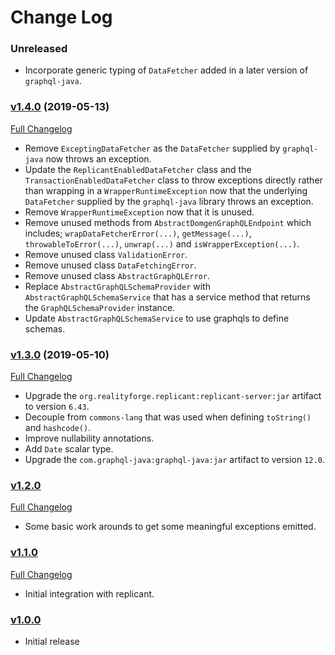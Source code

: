 # Change Log

### Unreleased

* Incorporate generic typing of `DataFetcher` added in a later version of `graphql-java`.

### [v1.4.0](https://github.com/realityforge/graphql-domgen-support/tree/v1.4.0) (2019-05-13)
[Full Changelog](https://github.com/realityforge/graphql-domgen-support/compare/v1.3.0...v1.4.0)

* Remove `ExceptingDataFetcher` as the `DataFetcher` supplied by `graphql-java` now throws an exception.
* Update the `ReplicantEnabledDataFetcher` class and the `TransactionEnabledDataFetcher` class to throw
  exceptions directly rather than wrapping in a `WrapperRuntimeException` now that the underlying `DataFetcher`
  supplied by the `graphql-java` library throws an exception.
* Remove `WrapperRuntimeException` now that it is unused.
* Remove unused methods from `AbstractDomgenGraphQLEndpoint` which includes; `wrapDataFetcherError(...)`,
  `getMessage(...)`, `throwableToError(...)`, `unwrap(...)` and `isWrapperException(...)`.
* Remove unused class `ValidationError`.
* Remove unused class `DataFetchingError`.
* Remove unused class `AbstractGraphQLError`.
* Replace `AbstractGraphQLSchemaProvider` with `AbstractGraphQLSchemaService` that has a service method that
  returns the `GraphQLSchemaProvider` instance.
* Update `AbstractGraphQLSchemaService` to use graphqls to define schemas.

### [v1.3.0](https://github.com/realityforge/graphql-domgen-support/tree/v1.3.0) (2019-05-10)
[Full Changelog](https://github.com/realityforge/graphql-domgen-support/compare/v1.2.0...v1.3.0)

* Upgrade the `org.realityforge.replicant:replicant-server:jar` artifact to version `6.43`.
* Decouple from `commons-lang` that was used when defining `toString()` and `hashcode()`.
* Improve nullability annotations.
* Add `Date` scalar type.
* Upgrade the `com.graphql-java:graphql-java:jar` artifact to version `12.0`.

### [v1.2.0](https://github.com/replicant4j/replicant/tree/v1.2.0)
[Full Changelog](https://github.com/replicant4j/replicant/compare/v1.1.0...v1.2.0)

* Some basic work arounds to get some meaningful exceptions emitted.

### [v1.1.0](https://github.com/replicant4j/replicant/tree/v1.1.0)
[Full Changelog](https://github.com/replicant4j/replicant/compare/v1.0.0...v1.1.0)

* Initial integration with replicant.

### [v1.0.0](https://github.com/replicant4j/replicant/tree/v1.0.0)

* Initial release
